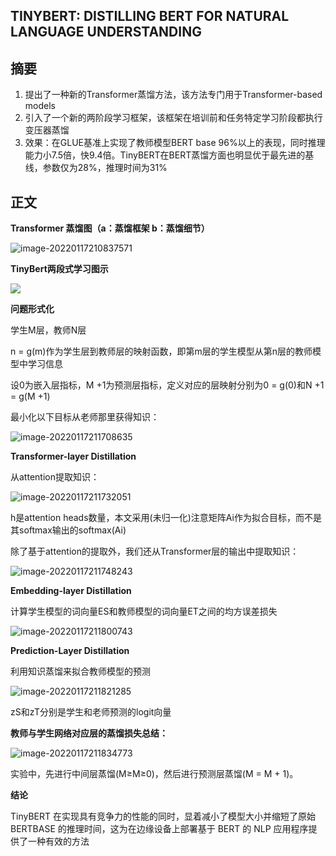 ## TINYBERT: DISTILLING BERT FOR NATURAL LANGUAGE UNDERSTANDING

## **摘要**

1. 提出了一种新的Transformer蒸馏方法，该方法专门用于Transformer-based models
2. 引入了一个新的两阶段学习框架，该框架在培训前和任务特定学习阶段都执行变压器蒸馏
3. 效果：在GLUE基准上实现了教师模型BERT base 96%以上的表现，同时推理能力小7.5倍，快9.4倍。TinyBERT在BERT蒸馏方面也明显优于最先进的基线，参数仅为28%，推理时间为31%





## **正文**



**Transformer 蒸馏图（a：蒸馏框架	b：蒸馏细节）**

![image-20220117210837571](E:\AIPlan\研究生\李增耀\img\TinyBert_1.png)



**TinyBert两段式学习图示**

![](E:\AIPlan\研究生\李增耀\img\TinyBert_2.png)



**问题形式化**

学生M层，教师N层

n = g(m)作为学生层到教师层的映射函数，即第m层的学生模型从第n层的教师模型中学习信息

设0为嵌入层指标，M +1为预测层指标，定义对应的层映射分别为0 = g(0)和N +1 = g(M +1)

最小化以下目标从老师那里获得知识：

![image-20220117211708635](E:\AIPlan\研究生\李增耀\img\TinyBert_3.png)





**Transformer-layer Distillation**

从attention提取知识：

![image-20220117211732051](E:\AIPlan\研究生\李增耀\img\TinyBert_4.png)

h是attention heads数量，本文采用(未归一化)注意矩阵Ai作为拟合目标，而不是其softmax输出的softmax(Ai)

除了基于attention的提取外，我们还从Transformer层的输出中提取知识：

![image-20220117211748243](E:\AIPlan\研究生\李增耀\img\TinyBert_5.png)





**Embedding-layer Distillation**

计算学生模型的词向量ES和教师模型的词向量ET之间的均方误差损失

![image-20220117211800743](E:\AIPlan\研究生\李增耀\img\TinyBert_6.png)



**Prediction-Layer Distillation**

利用知识蒸馏来拟合教师模型的预测

![image-20220117211821285](E:\AIPlan\研究生\李增耀\img\TinyBert_7.png)

zS和zT分别是学生和老师预测的logit向量



**教师与学生网络对应层的蒸馏损失总结：**

![image-20220117211834773](E:\AIPlan\研究生\李增耀\img\TinyBert_8.png)

实验中，先进行中间层蒸馏(M≥M≥0)，然后进行预测层蒸馏(M = M + 1)。

**结论**

TinyBERT 在实现具有竞争力的性能的同时，显着减小了模型大小并缩短了原始 BERTBASE 的推理时间，这为在边缘设备上部署基于 BERT 的 NLP 应用程序提供了一种有效的方法
